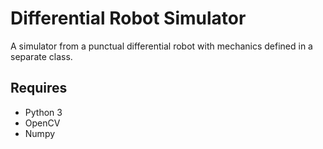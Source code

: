 # Differential Robot Simulator
A simulator from a punctual differential robot with mechanics defined in a separate class.

## Requires
- Python 3
- OpenCV
- Numpy
